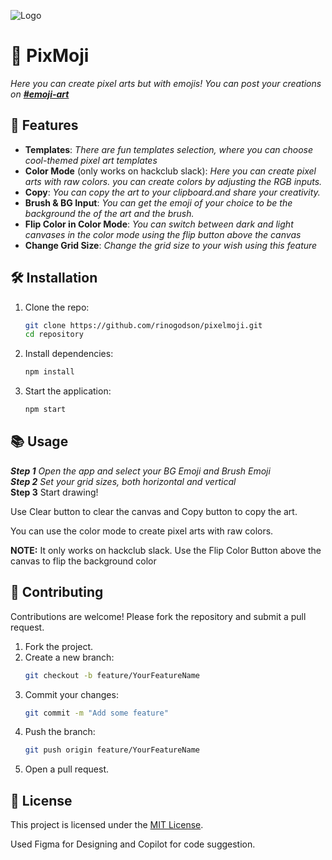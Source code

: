 ![Logo](https://cloud-dsjd8yjvj-hack-club-bot.vercel.app/0logo.png)
# 🙂 PixMoji
*Here you can create pixel arts but with emojis! You can post your creations on [**#emoji-art**](https://hackclub.slack.com/archives/C087VMU968N)*

## 🚀 Features
- **Templates**: *There are fun templates selection, where you can choose cool-themed pixel art templates*
- **Color Mode** (only works on hackclub slack): *Here you can create pixel arts with raw colors. you can create colors by adjusting the RGB inputs.*
- **Copy**: *You can copy the art to your clipboard.and share your creativity.*
- **Brush & BG Input**: *You can get the emoji of your choice to be the background the of the art and the brush.*
- **Flip Color in Color Mode**: *You can switch between dark and light canvases in the color mode using the flip button above the canvas*
- **Change Grid Size**: *Change the grid size to your wish using this feature*

## 🛠️ Installation  
1. Clone the repo:  
   ```bash
   git clone https://github.com/rinogodson/pixelmoji.git
   cd repository
   ```
2. Install dependencies:  
   ```bash
   npm install
   ```
3. Start the application:  
   ```bash
   npm start
   ```

## 📚 Usage  
***Step 1** Open the app and select your BG Emoji and Brush Emoji*  
***Step 2** Set your grid sizes, both horizontal and vertical*  
**Step 3** Start drawing!

Use Clear button to clear the canvas and Copy button to copy the art.

You can use the color mode to create pixel arts with raw colors. 

**NOTE:** It only works on hackclub slack. Use the Flip Color Button above the canvas to flip the background color

## 🤝 Contributing  
Contributions are welcome! Please fork the repository and submit a pull request.  

1. Fork the project.  
2. Create a new branch:  
   ```bash
   git checkout -b feature/YourFeatureName
   ```
3. Commit your changes:  
   ```bash
   git commit -m "Add some feature"
   ```
4. Push the branch:  
   ```bash
   git push origin feature/YourFeatureName
   ```
5. Open a pull request.

## 📄 License  
This project is licensed under the [MIT License](LICENSE).

Used Figma for Designing and Copilot for code suggestion.